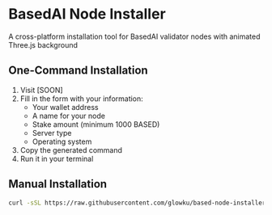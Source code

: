 # BasedAI Node Installer

A cross-platform installation tool for BasedAI validator nodes with animated Three.js background

## One-Command Installation


1. Visit [SOON]
2. Fill in the form with your information:
   - Your wallet address
   - A name for your node
   - Stake amount (minimum 1000 BASED)
   - Server type
   - Operating system
3. Copy the generated command
4. Run it in your terminal

## Manual Installation

```bash
curl -sSL https://raw.githubusercontent.com/glowku/based-node-installer/main/install.sh | bash -s -- <WALLET_ADDRESS> <NODE_NAME> <STAKE_AMOUNT> <SERVER_TYPE> <OS>